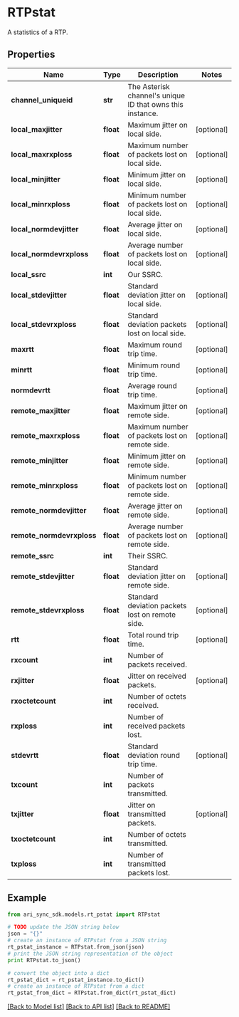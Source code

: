 # RTPstat

A statistics of a RTP.

## Properties
Name | Type | Description | Notes
------------ | ------------- | ------------- | -------------
**channel_uniqueid** | **str** | The Asterisk channel&#39;s unique ID that owns this instance. | 
**local_maxjitter** | **float** | Maximum jitter on local side. | [optional] 
**local_maxrxploss** | **float** | Maximum number of packets lost on local side. | [optional] 
**local_minjitter** | **float** | Minimum jitter on local side. | [optional] 
**local_minrxploss** | **float** | Minimum number of packets lost on local side. | [optional] 
**local_normdevjitter** | **float** | Average jitter on local side. | [optional] 
**local_normdevrxploss** | **float** | Average number of packets lost on local side. | [optional] 
**local_ssrc** | **int** | Our SSRC. | 
**local_stdevjitter** | **float** | Standard deviation jitter on local side. | [optional] 
**local_stdevrxploss** | **float** | Standard deviation packets lost on local side. | [optional] 
**maxrtt** | **float** | Maximum round trip time. | [optional] 
**minrtt** | **float** | Minimum round trip time. | [optional] 
**normdevrtt** | **float** | Average round trip time. | [optional] 
**remote_maxjitter** | **float** | Maximum jitter on remote side. | [optional] 
**remote_maxrxploss** | **float** | Maximum number of packets lost on remote side. | [optional] 
**remote_minjitter** | **float** | Minimum jitter on remote side. | [optional] 
**remote_minrxploss** | **float** | Minimum number of packets lost on remote side. | [optional] 
**remote_normdevjitter** | **float** | Average jitter on remote side. | [optional] 
**remote_normdevrxploss** | **float** | Average number of packets lost on remote side. | [optional] 
**remote_ssrc** | **int** | Their SSRC. | 
**remote_stdevjitter** | **float** | Standard deviation jitter on remote side. | [optional] 
**remote_stdevrxploss** | **float** | Standard deviation packets lost on remote side. | [optional] 
**rtt** | **float** | Total round trip time. | [optional] 
**rxcount** | **int** | Number of packets received. | 
**rxjitter** | **float** | Jitter on received packets. | [optional] 
**rxoctetcount** | **int** | Number of octets received. | 
**rxploss** | **int** | Number of received packets lost. | 
**stdevrtt** | **float** | Standard deviation round trip time. | [optional] 
**txcount** | **int** | Number of packets transmitted. | 
**txjitter** | **float** | Jitter on transmitted packets. | [optional] 
**txoctetcount** | **int** | Number of octets transmitted. | 
**txploss** | **int** | Number of transmitted packets lost. | 

## Example

```python
from ari_sync_sdk.models.rt_pstat import RTPstat

# TODO update the JSON string below
json = "{}"
# create an instance of RTPstat from a JSON string
rt_pstat_instance = RTPstat.from_json(json)
# print the JSON string representation of the object
print RTPstat.to_json()

# convert the object into a dict
rt_pstat_dict = rt_pstat_instance.to_dict()
# create an instance of RTPstat from a dict
rt_pstat_from_dict = RTPstat.from_dict(rt_pstat_dict)
```
[[Back to Model list]](../README.md#documentation-for-models) [[Back to API list]](../README.md#documentation-for-api-endpoints) [[Back to README]](../README.md)


